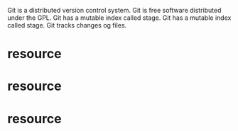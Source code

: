 Git is a distributed version control system.
Git is free software distributed under the GPL.
Git has a mutable index called stage.
Git has a mutable index called stage.
Git tracks changes og files.


# resource
# resource
# resource
